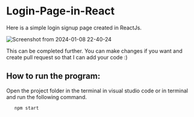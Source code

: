 # Login-Page-in-React
Here is a simple login signup page created in ReactJs.

![Screenshot from 2024-01-08 22-40-24](https://github.com/awaismohammad23/Login-Page-in-React/assets/94608299/4bcbb382-f7a5-4a0d-95f4-a77e903de30f)

This can be completed further. You can make changes if you want and create pull request so that I can add your code :)

## How to run the program:

Open the project folder in the terminal in visual studio code or in terminal and run the following command.

```console
   npm start
```
